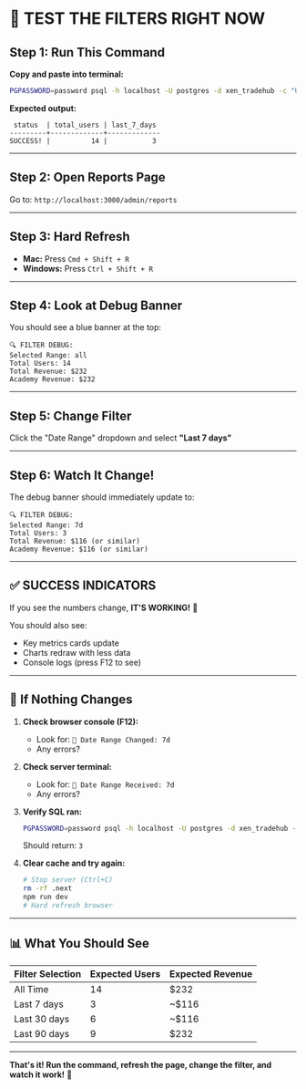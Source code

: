 # 🚀 TEST THE FILTERS RIGHT NOW

## Step 1: Run This Command

**Copy and paste into terminal:**

```bash
PGPASSWORD=password psql -h localhost -U postgres -d xen_tradehub -c "UPDATE users SET created_at = NOW() - INTERVAL '3 days' WHERE id IN (SELECT id FROM users ORDER BY created_at LIMIT 3); UPDATE users SET created_at = NOW() - INTERVAL '15 days' WHERE id IN (SELECT id FROM users ORDER BY created_at LIMIT 3 OFFSET 3); UPDATE users SET created_at = NOW() - INTERVAL '45 days' WHERE id IN (SELECT id FROM users ORDER BY created_at LIMIT 3 OFFSET 6); UPDATE academy_class_registrations SET created_at = NOW() - INTERVAL '3 days' WHERE id IN (SELECT id FROM academy_class_registrations LIMIT 1); SELECT 'SUCCESS!' as status, COUNT(*) as total_users, COUNT(*) FILTER (WHERE created_at >= NOW() - INTERVAL '7 days') as last_7_days FROM users;"
```

**Expected output:**
```
 status  | total_users | last_7_days
---------+-------------+-------------
SUCCESS! |          14 |           3
```

---

## Step 2: Open Reports Page

Go to: `http://localhost:3000/admin/reports`

---

## Step 3: Hard Refresh

- **Mac:** Press `Cmd + Shift + R`
- **Windows:** Press `Ctrl + Shift + R`

---

## Step 4: Look at Debug Banner

You should see a blue banner at the top:

```
🔍 FILTER DEBUG:
Selected Range: all
Total Users: 14
Total Revenue: $232
Academy Revenue: $232
```

---

## Step 5: Change Filter

Click the "Date Range" dropdown and select **"Last 7 days"**

---

## Step 6: Watch It Change!

The debug banner should immediately update to:

```
🔍 FILTER DEBUG:
Selected Range: 7d
Total Users: 3
Total Revenue: $116 (or similar)
Academy Revenue: $116 (or similar)
```

---

## ✅ SUCCESS INDICATORS

If you see the numbers change, **IT'S WORKING!** 🎉

You should also see:
- Key metrics cards update
- Charts redraw with less data
- Console logs (press F12 to see)

---

## 🐛 If Nothing Changes

1. **Check browser console (F12):**
   - Look for: `🔄 Date Range Changed: 7d`
   - Any errors?

2. **Check server terminal:**
   - Look for: `📅 Date Range Received: 7d`
   - Any errors?

3. **Verify SQL ran:**
   ```bash
   PGPASSWORD=password psql -h localhost -U postgres -d xen_tradehub -c "SELECT COUNT(*) FILTER (WHERE created_at >= NOW() - INTERVAL '7 days') FROM users;"
   ```
   Should return: `3`

4. **Clear cache and try again:**
   ```bash
   # Stop server (Ctrl+C)
   rm -rf .next
   npm run dev
   # Hard refresh browser
   ```

---

## 📊 What You Should See

| Filter Selection | Expected Users | Expected Revenue |
|-----------------|----------------|------------------|
| All Time | 14 | $232 |
| Last 7 days | 3 | ~$116 |
| Last 30 days | 6 | ~$116 |
| Last 90 days | 9 | $232 |

---

**That's it! Run the command, refresh the page, change the filter, and watch it work!** 🚀
